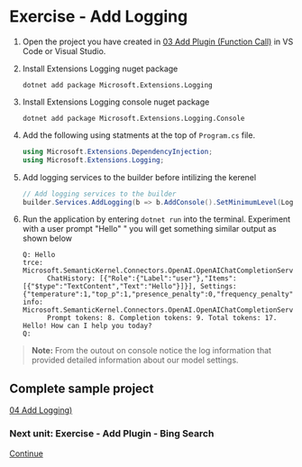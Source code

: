 ﻿# Exercise - Add Logging

1. Open the project you have created in [03 Add Plugin (Function Call)](./03%20Add%20Plugin%20(Function%20Call).md) in VS Code or Visual Studio.

1. Install Extensions Logging nuget package

      ```shell
      dotnet add package Microsoft.Extensions.Logging
      ```

1. Install Extensions Logging console nuget package

      ```shell
      dotnet add package Microsoft.Extensions.Logging.Console
      ```

1. Add the following using statments at the top of `Program.cs` file.

      ```csharp
      using Microsoft.Extensions.DependencyInjection;
      using Microsoft.Extensions.Logging;
      ```

1. Add logging services to the builder before intilizing the kerenel

      ```csharp
      // Add logging services to the builder
      builder.Services.AddLogging(b => b.AddConsole().SetMinimumLevel(LogLevel.Trace));
      ```

1. Run the application by entering `dotnet run` into the terminal. Experiment with a user prompt "Hello" " you will get something similar output as shown below

      ```console
      Q: Hello
      trce: Microsoft.SemanticKernel.Connectors.OpenAI.OpenAIChatCompletionService[0]
            ChatHistory: [{"Role":{"Label":"user"},"Items":[{"$type":"TextContent","Text":"Hello"}]}], Settings: {"temperature":1,"top_p":1,"presence_penalty":0,"frequency_penalty":0,"max_tokens":null,"stop_sequences":null,"results_per_prompt":1,"seed":null,"response_format":null,"chat_system_prompt":null,"token_selection_biases":null,"ToolCallBehavior":null,"User":null,"logprobs":null,"top_logprobs":null,"model_id":null}
      info: Microsoft.SemanticKernel.Connectors.OpenAI.OpenAIChatCompletionService[0]
            Prompt tokens: 8. Completion tokens: 9. Total tokens: 17.
      Hello! How can I help you today?
      Q:
      ```

> **Note:**  From the outout on console notice the log  information that provided detailed information about our model settings.

## Complete sample project

[04 Add Logging)](../../04%20-%20Add%20Logging/)

### Next unit: Exercise - Add Plugin - Bing Search

[Continue](./05%20Add%20Plugin%20(Bing%20Search).md)